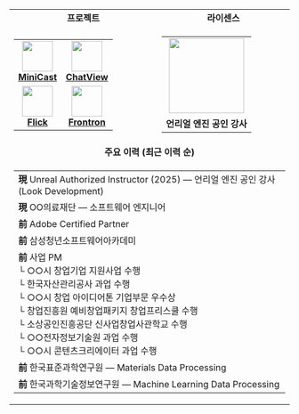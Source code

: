 <div align="center">
  <table>
    <tr>
      <td align="center"><b>프로젝트</b></td>
      <td align="center"><b>라이센스</b></td>
    </tr>
    <tr>
      <td align="center">
        <table>
          <tr>
            <td align="center">
              <a href="https://mini-cast.andongmin.com">
                <img src="https://mini-cast.andongmin.com/mini-cast.svg" height="55px" />
              </a>
              <br />
              <strong><a href="https://mini-cast.andongmin.com">MiniCast</a></strong>
            </td>
            <td align="center">
              <a href="https://chat-view.andongmin.com">
                <img src="https://chat-view.andongmin.com/chat-view.svg" height="55px" />
              </a>
              <br />
              <strong><a href="https://chat-view.andongmin.com">ChatView</a></strong>
            </td>
          </tr>
          <tr>
            <td align="center">
              <a href="https://flick.andongmin.com">
                <img src="https://flick.andongmin.com/flick.svg" height="55px" />
              </a>
              <br />
              <strong><a href="https://flick.andongmin.com">Flick</a></strong>
            </td>
            <td align="center">
              <a href="https://frontron.andongmin.com">
                <img src="https://frontron.andongmin.com/frontron.svg" height="55px" />
              </a>
              <br />
              <strong><a href="https://frontron.andongmin.com">Frontron</a></strong>
            </td>
          </tr>
        </table>
      </td>
      <td align="center">
        <table>
          <tr>
            <td align="center">
              <a href="https://credential.unrealengine.com/ee26545b-7580-437a-9730-200668ab118e#acc.4Jc9BSGu">
                <img src="https://github.com/user-attachments/assets/e2680500-88aa-424e-9d9a-8bf62acdeb2c" height="135px" />
              </a>
            </td>
          </tr>
          <tr>
            <td align="center">
              <b>언리얼 엔진 공인 강사</b>
            </td>
          </tr>
        </table>
      </td>
    </tr>
    <tr>
      <td align="center" colspan="2"><b>주요 이력 (최근 이력 순)</b></td>
    </tr>
    <tr>
      <td colspan="2">
        <table>
          <tr>
            <td align="left">
              <b>現</b> Unreal Authorized Instructor (2025) — 언리얼 엔진 공인 강사 (Look Development)
            </td>
          </tr>
          <tr>
            <td align="left">
              <b>現</b> OO의료재단 — 소프트웨어 엔지니어
            </td>
          </tr>
          <tr>
            <td align="left">
              <b>前</b> Adobe Certified Partner
            </td>
          </tr>
          <tr>
            <td align="left">
              <b>前</b> 삼성청년소프트웨어아카데미
            </td>
          </tr>
          <tr>
            <td align="left">
              <b>前</b> 사업 PM <br/>
              └ ○○시 창업기업 지원사업 수행 <br/>
              └ 한국자산관리공사 과업 수행 <br/>
              └ ○○시 창업 아이디어톤 기업부문 우수상 <br/>
              └ 창업진흥원 예비창업패키지 창업프리스쿨 수행 <br/>
              └ 소상공인진흥공단 신사업창업사관학교 수행 <br/>
              └ ○○전자정보기술원 과업 수행 <br/>
              └ ○○시 콘텐츠크리에이터 과업 수행
            </td>
          </tr>
          <tr>
            <td align="left">
              <b>前</b> 한국표준과학연구원 — Materials Data Processing
            </td>
          </tr>
          <tr>
            <td align="left">
              <b>前</b> 한국과학기술정보연구원 — Machine Learning Data Processing
            </td>
          </tr>
        </table>
      </td>
    </tr>
  </table>
</div>
